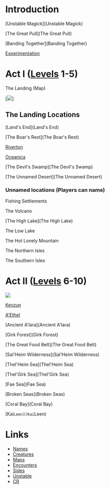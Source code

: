 # Introduction

[Unstable Magick](Unstable Magick)

[The Great Pull](The Great Pull)

[Banding Together](Banding Together)

[Experimentation](Experimentation)

# Act I ([Levels](Levels) 1-5)
The Landing (Map)

[<img src="https://juanvalencia.github.io/Unstable-Magick/img/landing.png">]

## The Landing Locations
[Land's End](Land's End)

[The Boar's Rest](The Boar's Rest)

[Riverton](Riverton)

[Oceanica](Oceanica)

[The Devil's Swamp](The Devil's Swamp)

[The Unnamed Desert](The Unnamed Desert)

### Unnamed locations (Players can name)
Fishing Settlements

The Volcano

[The High Lake](The High Lake)

The Low Lake

The Hot Lonely Mountain

The Northern Isles

The Southern Isles

# Act II ([Levels](Levels) 6-10)

<img src="https://juanvalencia.github.io/Unstable-Magick/krita.png">

[Keyzun](Keyzun)

[A'Ethel](A'Ethel)

[Ancient A'lara](Ancient A'lara)

[Girk Forest](Girk Forest)

[The Great Food Belt](The Great Food Belt)

[Sal'Heim Wilderness](Sal'Heim Wilderness)

[Thel'Heim Sea](Thel'Heim Sea)

[Thel'Girk Sea](Thel'Girk Sea)

[Fae Sea](Fae Sea)

[Broken Seas](Broken Seas)

[Coral Bay](Coral Bay)

[Kai`Leen](Kai`Leen)

# Links

* [Names](https://www.fantasynamegenerators.com/dnd-elf-names.php)
* [Creatures](https://www.aidedd.org/dnd-filters/monsters.php)
* [Maps](https://watabou.itch.io/)
* [Encounters](https://koboldplus.club/)
* [Sides](Sides)
* [Unstable](https://chartopia.d12dev.com/chart/561/)
* [CR](https://donjon.bin.sh/5e/calc/enc_size.html)